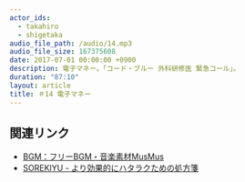 ```yaml
---
actor_ids:
  - takahiro
  - shigetaka
audio_file_path: /audio/14.mp3
audio_file_size: 167375608
date: 2017-07-01 00:00:00 +0900
description: 電子マネー。「コード・ブルー 外科研修医 緊急コール」。
duration: "87:10"
layout: article
title: ＃14 電子マネー
---
```


## 関連リンク

- [BGM：フリーBGM・音楽素材MusMus](http://musmus.main.jp/)
- [SOREKIYU - より効果的にハタラクための処方箋](https://sorekiyu.jp)
